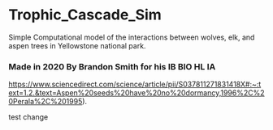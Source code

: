# Trophic_Cascade_Sim
Simple Computational model of the interactions between wolves, elk, and aspen trees in Yellowstone national park.

### Made in 2020 By Brandon Smith for his IB BIO HL IA

https://www.sciencedirect.com/science/article/pii/S037811271831418X#:~:text=1.2.&text=Aspen%20seeds%20have%20no%20dormancy,1996%2C%20Perala%2C%201995).

test change
